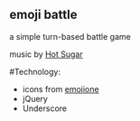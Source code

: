 ## emoji battle

a simple turn-based battle game

music by [Hot Sugar](https://hotsugar.bandcamp.com/album/seductive-nightmares-1)

#Technology:
- icons from [emojione](https://emoji.codes)
- jQuery
- Underscore
